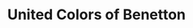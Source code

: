 ---
title: "United Colors of Benetton"
url: /stuttgart/united-colors-of-benetton/
shop: Kleidung
---